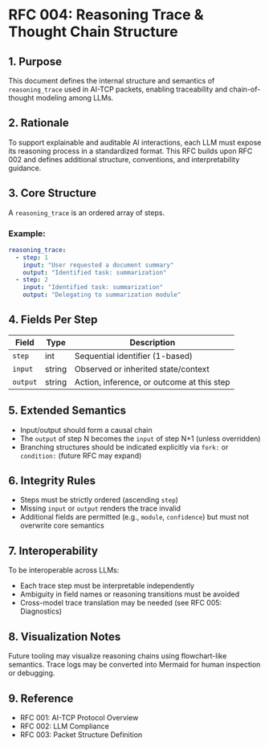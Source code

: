 # RFC 004: Reasoning Trace & Thought Chain Structure

## 1. Purpose

This document defines the internal structure and semantics of `reasoning_trace` used in AI-TCP packets, enabling traceability and chain-of-thought modeling among LLMs.

## 2. Rationale

To support explainable and auditable AI interactions, each LLM must expose its reasoning process in a standardized format. This RFC builds upon RFC 002 and defines additional structure, conventions, and interpretability guidance.

## 3. Core Structure

A `reasoning_trace` is an ordered array of steps.

### Example:

```yaml
reasoning_trace:
  - step: 1
    input: "User requested a document summary"
    output: "Identified task: summarization"
  - step: 2
    input: "Identified task: summarization"
    output: "Delegating to summarization module"
```

## 4. Fields Per Step

| Field   | Type   | Description                                |
|---------|--------|--------------------------------------------|
| `step`  | int    | Sequential identifier (1-based)            |
| `input` | string | Observed or inherited state/context        |
| `output`| string | Action, inference, or outcome at this step |

## 5. Extended Semantics

- Input/output should form a causal chain
- The `output` of step N becomes the `input` of step N+1 (unless overridden)
- Branching structures should be indicated explicitly via `fork:` or `condition:` (future RFC may expand)

## 6. Integrity Rules

- Steps must be strictly ordered (ascending `step`)
- Missing `input` or `output` renders the trace invalid
- Additional fields are permitted (e.g., `module`, `confidence`) but must not overwrite core semantics

## 7. Interoperability

To be interoperable across LLMs:

- Each trace step must be interpretable independently
- Ambiguity in field names or reasoning transitions must be avoided
- Cross-model trace translation may be needed (see RFC 005: Diagnostics)

## 8. Visualization Notes

Future tooling may visualize reasoning chains using flowchart-like semantics.
Trace logs may be converted into Mermaid for human inspection or debugging.

## 9. Reference

- RFC 001: AI-TCP Protocol Overview
- RFC 002: LLM Compliance
- RFC 003: Packet Structure Definition
